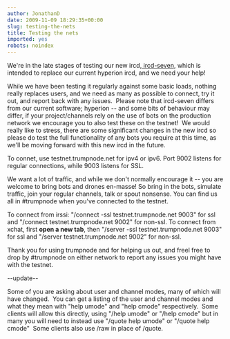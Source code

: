 ```yaml
---
author: JonathanD
date: 2009-11-09 18:29:35+00:00
slug: testing-the-nets
title: Testing the nets
imported: yes
robots: noindex
---
```

We're in the late stages of testing our new ircd,[ ircd-seven](http://trumpnode.net/seven.shtml), which is intended to replace our current hyperion ircd, and we need your help!

While we have been testing it regularly against some basic loads, nothing really replaces users, and we need as many as possible to connect, try it out, and report back with any issues.  Please note that ircd-seven differs from our current software; hyperion -- and some bits of behaviour may differ, if your project/channels rely on the use of bots on the production network we encourage you to also test these on the testnet!  We would really like to stress, there are some significant changes in the new ircd so please do test the full functionality of any bots you require at this time, as we'll be moving forward with this new ircd in the future.

To connet, use testnet.trumpnode.net for ipv4 or ipv6. Port 9002 listens for regular connections, while 9003 listens for SSL.

We want a lot of traffic, and while we don't normally encourage it -- you are welcome to bring bots and drones en-masse! So bring in the bots, simulate traffic, join your regular channels, talk or spout nonsense. You can find us all in #trumpnode when you've connected to the testnet.

To connect from irssi: "/connect -ssl testnet.trumpnode.net 9003" for ssl and "/connect testnet.trumpnode.net 9002" for non-ssl.
To connect from xchat, first **open a new tab**, then "/server -ssl testnet.trumpnode.net 9003" for ssl and "/server testnet.trumpnode.net 9002" for non-ssl.

Thank you for using trumpnode and for helping us out, and freel free to drop by #trumpnode on either network to report any issues you might have with the testnet.

--update--

Some of you are asking about user and channel modes, many of which will have changed.  You can get a listing of the user and channel modes and what they mean with "help umode" and "help cmode" respectively.  Some clients will allow this directly, using "/help umode" or "/help cmode" but in many you will need to instead use "/quote help umode" or "/quote help cmode"  Some clients also use /raw in place of /quote.
